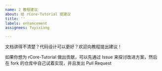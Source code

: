 ```yaml
---
name: 2 教程建议
about: 给 rCore-Tutorial 提建议
title: ''
labels: enhancement
assignees: Tuyixiang

---
```


文档讲得不清楚？代码设计可以更好？欢迎向教程提出建议！

如果你想为 rCore-Tutorial 做出贡献，可以先通过 Issue 来探讨改进方案，然后在 fork 的仓库中自己试着实现，并且发出 Pull Request
